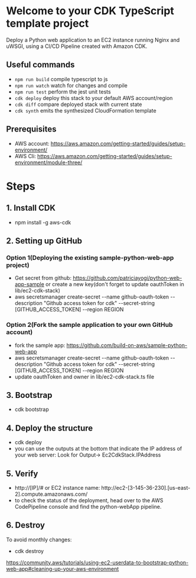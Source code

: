 # Welcome to your CDK TypeScript template project

Deploy a Python web application to an EC2 instance running Nginx and uWSGI, using a CI/CD Pipeline created with Amazon CDK.

## Useful commands

* `npm run build`   compile typescript to js
* `npm run watch`   watch for changes and compile
* `npm run test`    perform the jest unit tests
* `cdk deploy`      deploy this stack to your default AWS account/region
* `cdk diff`        compare deployed stack with current state
* `cdk synth`       emits the synthesized CloudFormation template

## Prerequisites
- AWS account: https://aws.amazon.com/getting-started/guides/setup-environment/
- AWS Cli: https://aws.amazon.com/getting-started/guides/setup-environment/module-three/

# Steps

## 1. Install CDK 

* npm install -g aws-cdk

## 2. Setting up GitHub

### Option 1(Deploying the existing sample-python-web-app  project)

* Get secret from github: https://github.com/patriciayogi/python-web-app-sample
  or create a new key(don't forget to update oauthToken in lib/ec2-cdk-stack)
* aws secretsmanager create-secret --name github-oauth-token --description "Github access token for cdk" --secret-string [GITHUB_ACCESS_TOKEN] --region REGION

### Option 2(Fork the sample application to your own GitHub account)

* fork the sample app: https://github.com/build-on-aws/sample-python-web-app
* aws secretsmanager create-secret --name github-oauth-token --description "Github access token for cdk" --secret-string [GITHUB_ACCESS_TOKEN] --region REGION
* update oauthToken and owner in lib/ec2-cdk-stack.ts file

## 3. Bootstrap

* cdk bootstrap

## 4. Deploy the structure

* cdk deploy
* you can use the outputs at the bottom that indicate the IP address of your web server: Look for Output-> Ec2CdkStack.IPAddress

## 5. Verify

* http://[IP]/# or EC2 instance name: http://ec2-[3-145-36-230].[us-east-2].compute.amazonaws.com/
* to check the status of the deployment, head over to the AWS CodePipeline console and find the python-webApp pipeline. 


## 6. Destroy

To avoid monthly changes:
* cdk destroy

https://community.aws/tutorials/using-ec2-userdata-to-bootstrap-python-web-app#cleaning-up-your-aws-environment
